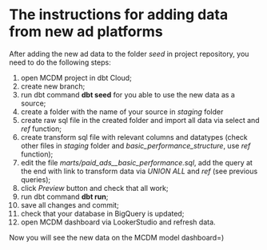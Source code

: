 # The instructions for adding data from new ad platforms


After adding the new ad data to the folder *seed* in project repository, you need to do the following steps:

1. open MCDM project in dbt Cloud;
2. create new branch;
3. run dbt command **dbt seed** for you able to use the new data as a source;
4. create a folder with the name of your source in *staging* folder
5. create raw sql file in the created folder and import all data via select and *ref* function;
6. create transform sql file with relevant columns and datatypes (check other files in *staging* folder and *basic_performance_structure*, use *ref* function);
7. edit the file *marts/paid_ads__basic_performance.sql*, add the query at the end with link to transform data via *UNION ALL* and *ref* (see previous queries);
8. click *Preview* button and check that all work;
9. run dbt command **dbt run**;
10. save all changes and commit;
11. check that your database in BigQuery is updated;
12. open MCDM dashboard via LookerStudio and refresh data.

Now you will see the new data on the MCDM model dashboard=)
